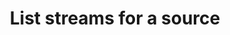 ---
# -------------------------- #
#      ENDPOINT DETAILS      #
# -------------------------- #

type: "connect"
content-type: "api-endpoint"
endpoint: "streams"
key: "list-streams"
version: "4"


# -------------------------- #
#       METHOD DETAILS       #
# -------------------------- #

title: "List streams for a source"
method: "get"
short-url: |
  /v{{ endpoint.version }}{{ object.endpoint-url }}
full-url: |
  {{ api.base-url }}{{ endpoint.short-url | flatify }}
short: "{{ api.core-objects.streams.list.description }}"
description: "{{ api.core-objects.streams.list.description }}"


# -------------------------- #
#       METHOD ARGUMENTS     #
# -------------------------- #

arguments:
  - name: "source_id"
    required: true
    type: "path parameter"
    description: |
      A path parameter corresponding to the [unique ID of the source]({{ api.core-objects.sources.object }}) containing the streams.
    example-value: |
      120643


# -------------------------- #
#           RETURNS          #
# -------------------------- #

returns: |
  If successful, the API will return a status of <code class="api success">200 OK</code> and an array of [Stream objects]({{ api.core-objects.streams.object }}), one for each available stream in the source.


# ------------------------------ #
#   EXAMPLE REQUEST & RESPONSES  #
# ------------------------------ #

examples:
  - type: "Request"
    language: "json"
    code: |
      {% assign right-bracket = "}" %}
      curl -X {{ endpoint.method | upcase }} {{ endpoint.full-url | flatify | replace: "{source_id","120643" | remove: right-bracket | strip_newlines }}
           -H "Authorization: Bearer <ACCESS_TOKEN>" 
           -H "Content-Type: application/json"

  - type: "Response"
    subexamples:
      - type: "Database source"
        code: |
          [
            {
              "selected": null,
              "stream_id": 2289176,
              "tap_stream_id": "demni2mf59dt10-heroku-orders",
              "stream_name": "orders",
              "metadata": {
                "database-name": "demni2mf59dt10",
                "selected": null,
                "is-view": false,
                "row-count": 447,
                "schema-name": "heroku",
                "table-key-properties": [
                  "id"
                ]
              }
            },
            {
              "selected": null,
              "stream_id": 2343457,
              "tap_stream_id": "demni2mf59dt10-public-customers",
              "stream_name": "customers",
              "metadata": {
                "database-name": "demni2mf59dt10",
                "selected": null,
                "is-view": false,
                "row-count": 0,
                "schema-name": "public",
                "table-key-properties": [
                  "id"
                ]
              }
            },
            {
              "selected": true,
              "stream_id": 2288740,
              "tap_stream_id": "demni2mf59dt10-public-zapier_table",
              "stream_name": "addresses",
              "metadata": {
                "database-name": "demni2mf59dt10",
                "selected": true,
                "is-view": false,
                "replication-method": "FULL_TABLE",
                "row-count": 0,
                "schema-name": "public",
                "table-key-properties": [
                  "id"
                ]
              }
            },
            {
              "selected": false,
              "stream_id": 2375830,
              "tap_stream_id": "demni2mf59dt10-public-customer_view",
              "stream_name": "customer_view",
              "metadata": {
                "database-name": "demni2mf59dt10",
                "selected": false,
                "is-view": true,
                "replication-key": "id",
                "replication-method": "INCREMENTAL",
                "row-count": 0,
                "schema-name": "public",
                "table-key-properties": [],
                "view-key-properties": [
                  "id"
                ]
              }
            }
          ]

      - type: "SaaS source"
        code: |
          [
            {
              "selected": true,
              "stream_id": 2288757,
              "tap_stream_id": "abandoned_checkouts",
              "stream_name": "abandoned_checkouts",
              "metadata": {
                "forced-replication-method": "INCREMENTAL",
                "selected": true,
                "table-key-properties": [
                  "id"
                ],
                "valid-replication-keys": [
                  "updated_at"
                ]
              }
            },
            {
              "selected": true,
              "stream_id": 2288759,
              "tap_stream_id": "collects",
              "stream_name": "collects",
              "metadata": {
                "forced-replication-method": "INCREMENTAL",
                "selected": true,
                "table-key-properties": [
                  "id"
                ],
                "valid-replication-keys": [
                  "updated_at"
                ]
              }
            },
            {
              "selected": null,
              "stream_id": 2288758,
              "tap_stream_id": "custom_collections",
              "stream_name": "custom_collections",
              "metadata": {
                "forced-replication-method": "INCREMENTAL",
                "selected": null,
                "table-key-properties": [
                  "id"
                ],
                "valid-replication-keys": [
                  "updated_at"
                ]
              }
            },
            {
              "selected": null,
              "stream_id": 2288756,
              "tap_stream_id": "customers",
              "stream_name": "customers",
              "metadata": {
                "forced-replication-method": "INCREMENTAL",
                "selected": null,
                "table-key-properties": [
                  "id"
                ],
                "valid-replication-keys": [
                  "updated_at"
                ]
              }
            },
            {
              "selected": null,
              "stream_id": 2288754,
              "tap_stream_id": "metafields",
              "stream_name": "metafields",
              "metadata": {
                "forced-replication-method": "INCREMENTAL",
                "selected": null,
                "table-key-properties": [
                  "id"
                ],
                "valid-replication-keys": [
                  "updated_at"
                ]
              }
            },
            {
              "selected": null,
              "stream_id": 2288751,
              "tap_stream_id": "order_refunds",
              "stream_name": "order_refunds",
              "metadata": {
                "forced-replication-method": "INCREMENTAL",
                "selected": null,
                "table-key-properties": [
                  "id"
                ],
                "valid-replication-keys": [
                  "created_at"
                ]
              }
            },
            {
              "selected": null,
              "stream_id": 2288753,
              "tap_stream_id": "orders",
              "stream_name": "orders",
              "metadata": {
                "forced-replication-method": "INCREMENTAL",
                "selected": null,
                "table-key-properties": [
                  "id"
                ],
                "valid-replication-keys": [
                  "updated_at"
                ]
              }
            },
            {
              "selected": null,
              "stream_id": 2288755,
              "tap_stream_id": "products",
              "stream_name": "products",
              "metadata": {
                "forced-replication-method": "INCREMENTAL",
                "selected": null,
                "table-key-properties": [
                  "id"
                ],
                "valid-replication-keys": [
                  "updated_at"
                ]
              }
            },
            {
              "selected": null,
              "stream_id": 2288752,
              "tap_stream_id": "transactions",
              "stream_name": "transactions",
              "metadata": {
                "forced-replication-method": "INCREMENTAL",
                "selected": null,
                "table-key-properties": [
                  "id"
                ],
                "valid-replication-keys": [
                  "created_at"
                ]
              }
            }
          ]  
---